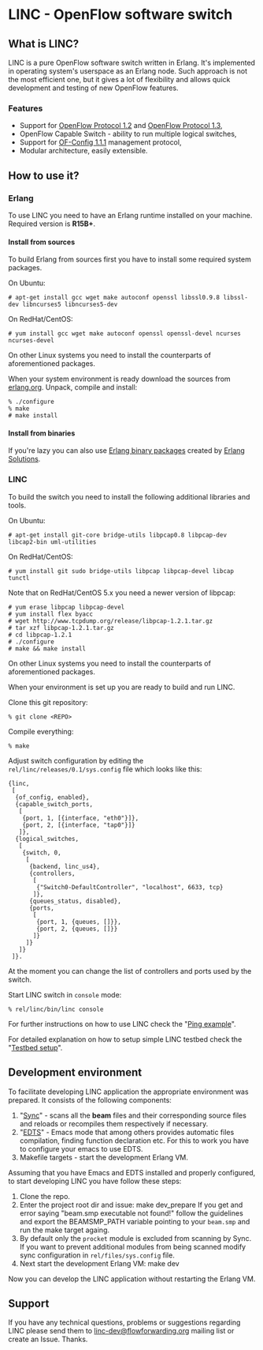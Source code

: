 # LINC - OpenFlow software switch

## What is LINC?

LINC is a pure OpenFlow software switch written in Erlang. It's implemented in
operating system's userspace as an Erlang node. Such approach is not the most
efficient one, but it gives a lot of flexibility and allows quick development
and testing of new OpenFlow features.

### Features

 * Support for [OpenFlow Protocol 1.2][ofp3] and [OpenFlow Protocol 1.3][ofp4],
 * OpenFlow Capable Switch - ability to run multiple logical switches,
 * Support for [OF-Config 1.1.1][ofc11] management protocol,
 * Modular architecture, easily extensible.

## How to use it?

### Erlang

To use LINC you need to have an Erlang runtime installed on your
machine. Required version is **R15B+**.

#### Install from sources

To build Erlang from sources first you have to install some required system
packages.

On Ubuntu:

    # apt-get install gcc wget make autoconf openssl libssl0.9.8 libssl-dev libncurses5 libncurses5-dev

On RedHat/CentOS:

    # yum install gcc wget make autoconf openssl openssl-devel ncurses ncurses-devel

On other Linux systems you need to install the counterparts of aforementioned packages.


When your system environment is ready download the sources from [erlang.org][erlang-src]. Unpack, compile and install:

    % ./configure
    % make
    # make install

#### Install from binaries

If you're lazy you can also use [Erlang binary packages][erlang-bin] created by [Erlang Solutions][esl].

### LINC

To build the switch you need to install the following additional libraries and
tools.

On Ubuntu:

    # apt-get install git-core bridge-utils libpcap0.8 libpcap-dev libcap2-bin uml-utilities

On RedHat/CentOS:

    # yum install git sudo bridge-utils libpcap libpcap-devel libcap tunctl

Note that on RedHat/CentOS 5.x you need a newer version of libpcap:

    # yum erase libpcap libpcap-devel
    # yum install flex byacc
    # wget http://www.tcpdump.org/release/libpcap-1.2.1.tar.gz
    # tar xzf libpcap-1.2.1.tar.gz
    # cd libpcap-1.2.1
    # ./configure
    # make && make install

On other Linux systems you need to install the counterparts of aforementioned packages.

When your environment is set up you are ready to build and run LINC.

Clone this git repository:

    % git clone <REPO>

Compile everything:

    % make

Adjust switch configuration by editing the `rel/linc/releases/0.1/sys.config` file which looks like this:

    {linc,
     [
      {of_config, enabled},
      {capable_switch_ports,
       [
        {port, 1, [{interface, "eth0"}]},
        {port, 2, [{interface, "tap0"}]}
       ]},
      {logical_switches,
       [
        {switch, 0,
         [
          {backend, linc_us4},
          {controllers,
           [
            {"Switch0-DefaultController", "localhost", 6633, tcp}
           ]},
          {queues_status, disabled},
          {ports,
           [
            {port, 1, {queues, []}},
            {port, 2, {queues, []}}
           ]}
         ]}
       ]}
     ]}.

At the moment you can change the list of controllers and ports used by the
switch.

Start LINC switch in `console` mode:

    % rel/linc/bin/linc console

For further instructions on how to use LINC check the
"[Ping example](https://github.com/FlowForwarding/LINC-Switch/tree/master/docs/example-ping.md)".

For detailed explanation on how to setup simple LINC testbed check the
"[Testbed setup](https://github.com/FlowForwarding/LINC-Switch/tree/master/docs/testbed-setup.md)".

## Development environment
To facilitate developing LINC application the appropriate environment was prepared. It consists of the following components:

1. "[Sync](https://github.com/mentels/sync)" - scans all the **beam** files and their corresponding source files and reloads or recompiles them respectively if necessary.
2. "[EDTS](https://github.com/tjarvstrand/edts)" - Emacs mode that among others provides automatic files compilation, finding function declaration etc. For this to work you have to configure your emacs to use EDTS.
3. Makefile targets - start the development Erlang VM.

Assuming that you have Emacs and EDTS installed and properly configured, to start developing LINC you have follow these steps:

1. Clone the repo.
2. Enter the project root dir and issue:
    make dev_prepare
   If you get and error saying "beam.smp executable not found!" follow the guidelines and export the BEAMSMP_PATH variable pointing to your `beam.smp` and run the make target againg.
3. By default only the `procket` module is excluded from scanning by Sync. If you want to prevent additional modules from being scanned modify sync configuration in `rel/files/sys.config` file.
3. Next start the development Erlang VM:
    make dev

Now you can develop the LINC application without restarting the Erlang VM.

## Support

If you have any technical questions, problems or suggestions regarding LINC
please send them to <linc-dev@flowforwarding.org> mailing list or create an
Issue. Thanks.

 [ovs]: http://openvswitch.org
 [ofp1]: https://www.opennetworking.org/images/stories/downloads/specification/openflow-spec-v1.0.0.pdf
 [ofp2]: https://www.opennetworking.org/images/stories/downloads/specification/openflow-spec-v1.1.0.pdf 
 [ofp3]: https://www.opennetworking.org/images/stories/downloads/specification/openflow-spec-v1.2.pdf 
 [ofp4]: https://www.opennetworking.org/images/stories/downloads/specification/openflow-spec-v1.3.0.pdf 
 [ofc11]: https://www.opennetworking.org/images/stories/downloads/of-config/of-config-1.1.pdf
 [erlang-src]: http://www.erlang.org/download.html
 [erlang-bin]: http://www.erlang-solutions.com/section/132/download-erlang-otp
 [esl]: http://www.erlang-solutions.com
